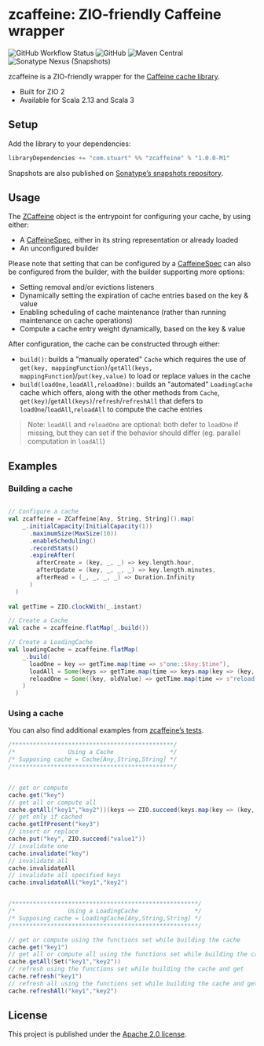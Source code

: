 # zcaffeine: ZIO-friendly Caffeine wrapper

![GitHub Workflow Status](https://img.shields.io/github/workflow/status/StuartApp/zcaffeine/Continuous%20Integration)
![GitHub](https://img.shields.io/github/license/StuartApp/zcaffeine)
![Maven Central](https://img.shields.io/maven-central/v/com.stuart/zcaffeine_2.13?label=Release)
![Sonatype Nexus (Snapshots)](https://img.shields.io/nexus/s/com.stuart/zcaffeine_2.13?label=Snapshot&server=https%3A%2F%2Fs01.oss.sonatype.org)

zcaffeine is a ZIO-friendly wrapper for the [Caffeine cache library](https://github.com/ben-manes/caffeine).

* Built for ZIO 2
* Available for Scala 2.13 and Scala 3

## Setup

Add the library to your dependencies:

```scala
libraryDependencies += "com.stuart" %% "zcaffeine" % "1.0.0-M1"
```

Snapshots are also published on [Sonatype’s snapshots repository](https://s01.oss.sonatype.org/content/repositories/snapshots/com/stuart/).

## Usage

The [ZCaffeine](src/main/scala/com/stuart/zcaffeine/ZCaffeine.scala) object is the entrypoint for configuring your cache, by using either:
* A [CaffeineSpec](https://www.javadoc.io/doc/com.github.ben-manes.caffeine/caffeine/latest/com.github.benmanes.caffeine/com/github/benmanes/caffeine/cache/CaffeineSpec.html),
  either in its string representation or already loaded
* An unconfigured builder

Please note that setting that can be configured by a [CaffeineSpec](https://www.javadoc.io/doc/com.github.ben-manes.caffeine/caffeine/latest/com.github.benmanes.caffeine/com/github/benmanes/caffeine/cache/CaffeineSpec.html)
can also be configured from the builder, with the builder supporting more options:
* Setting removal and/or evictions listeners
* Dynamically setting the expiration of cache entries based on the key & value
* Enabling scheduling of cache maintenance (rather than running maintenance on cache operations)
* Compute a cache entry weight dynamically, based on the key & value

After configuration, the cache can be constructed through either:
* `build()`: builds a "manually operated" `Cache` which requires the use of `get(key, mappingFunction)`/`getAll(keys, mappingFunction`)/`put(key,value)` 
             to load or replace values in the cache
* `build(loadOne,loadAll,reloadOne)`: builds an "automated" `LoadingCache` cache which offers, along with the other methods from `Cache`,
                                      `get(key)`/`getAll(keys)`/`refresh`/`refreshAll` that defers to `loadOne`/`loadAll`,`reloadAll` to compute the cache entries

> Note:
> `loadAll` and `reloadOne` are optional: both defer to `loadOne` if missing, but they can
> set if the behavior should differ (eg. parallel computation in `loadAll`)

## Examples

### Building a cache

```scala

// Configure a cache
val zcaffeine = ZCaffeine[Any, String, String]().map(
    _.initialCapacity(InitialCapacity(1))
      .maximumSize(MaxSize(10))
      .enableScheduling()
      .recordStats()
      .expireAfter(
        afterCreate = (key, _, _) => key.length.hour,
        afterUpdate = (key, _, _, _) => key.length.minutes,
        afterRead = (_, _, _, _) => Duration.Infinity
      )
  )
  
val getTime = ZIO.clockWith(_.instant)

// Create a Cache 
val cache = zcaffeine.flatMap(_.build())

// Create a LoadingCache
val loadingCache = zcaffeine.flatMap(
    _.build(
      loadOne = key => getTime.map(time => s"one::$key:$time"),
      loadAll = Some(keys => getTime.map(time => keys.map(key => (key, s"all::$key:$time")).toMap)),
      reloadOne = Some((key, oldValue) => getTime.map(time => s"reload::$key:$oldValue-->$time"))
    )
  )  
```

### Using a cache

You can also find additional examples from [zcaffeine’s tests](src/test/scala/com/stuart/zcaffeine).

```scala
/**********************************************/
/*               Using a Cache                */
/* Supposing cache = Cache[Any,String,String] */
/**********************************************/


// get or compute
cache.get("key")
// get all or compute all
cache.getAll("key1","key2"))(keys => ZIO.succeed(keys.map(key => (key, key + key)).toMap))
// get only if cached
cache.getIfPresent("key3")
// insert or replace
cache.put("key", ZIO.succeed("value1"))
// invalidate one
cache.invalidate("key")
// invalidate all
cache.invalidateAll
// invalidate all specified keys
cache.invalidateAll("key1","key2")


/*****************************************************/
/*               Using a LoadingCache                */
/* Supposing cache = LoadingCache[Any,String,String] */
/*****************************************************/

// get or compute using the functions set while building the cache
cache.get("key1")
// get all or compute all using the functions set while building the cache
cache.getAll(Set("key1","key2"))
// refresh using the functions set while building the cache and get
cache.refresh("key1")
// refresh all using the functions set while building the cache and get all
cache.refreshAll("key1","key2")
```
## License

This project is published under the [Apache 2.0 license](https://www.apache.org/licenses/LICENSE-2.0).

